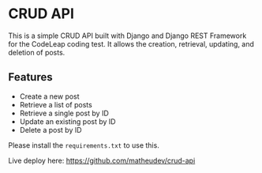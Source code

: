 # CRUD API

This is a simple CRUD API built with Django and Django REST Framework for the CodeLeap coding test. It allows the creation, retrieval, updating, and deletion of posts.

## Features

- Create a new post
- Retrieve a list of posts
- Retrieve a single post by ID
- Update an existing post by ID
- Delete a post by ID

Please install the `requirements.txt` to use this.

Live deploy here: https://github.com/matheudev/crud-api



